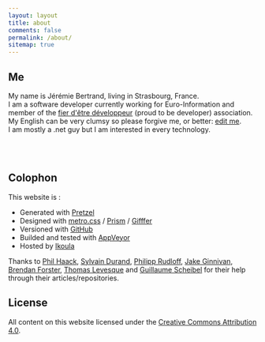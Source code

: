 ```yaml
---
layout: layout
title: about
comments: false
permalink: /about/
sitemap: true
---
```


##  Me
My name is Jérémie Bertrand, living in Strasbourg, France.  
I am a software developer currently working for Euro-Information and member of the [fier d'être développeur](http://fierdetredeveloppeur.org/) (proud to be developer) association.  
My English can be very clumsy so please forgive me, or better: [edit me](https://github.com/laedit/laedit.net).  
I am mostly a .net guy but I am interested in every technology.

<div id="links">
<a href="https://twitter.com/laedit" title="Twitter" class="twitter"><i class="fa fa-twitter fa-lg fa-fw"></i></a>
<a href="http://stackoverflow.com/users/424072/j%C3%A9r%C3%A9mie-bertrand" title="Stackoverflow" class="stack"><i class="fa fa-stack-overflow fa-lg fa-fw"></i></a>
<a href="https://github.com/laedit" title="Github"><i class="fa fa-github fa-lg fa-fw"></i></a>
<a href="https://www.codeplex.com/site/users/view/laedit" title="Codeplex" class="icomoon"><i class="icon-codeplex"></i></a>
<a href="http://careers.stackoverflow.com/jeremiebertrand" title="Stackoverflow Careers" class="stack"><i class="fa fa-signal fa-lg fa-fw"></i></a>
<a href="http://www.viadeo.com/fr/profile/jeremie.bertrand" title="Viadeo" class="viadeo icomoon"><i class="icon-viadeo"></i></a>
<a href="mailto:contact@laedit.net" title="Mail"><i class="fa fa-envelope-o fa-lg fa-fw"></i></a>
</div>
<br />
<br />

## Colophon

This website is :

  - Generated with [Pretzel](http://code52.org/pretzel/)
  - Designed with [metro.css](http://code52.org/metro.css/) / [Prism](http://prismjs.com) / [Gifffer](https://github.com/krasimir/gifffer)
  - Versioned with [GitHub](https://github.com)
  - Builded and tested with [AppVeyor](https://www.appveyor.com)
  - Hosted by [Ikoula](http://www.ikoula.com)

Thanks to [Phil Haack](http://haacked.com), [Sylvain Durand](http://www.sylvaindurand.org), [Philipp Rudloff](http://kleinfreund.de), [Jake Ginnivan](http://jake.ginnivan.net), [Brendan Forster](http://www.brendanforster.com/), [Thomas Levesque](http://www.thomaslevesque.com) and [Guillaume Scheibel](http://gscheibel.net) for their help through their  articles/repositories.  

## License
All content on this website licensed under the [Creative Commons Attribution 4.0](http://creativecommons.org/licenses/by/4.0/).
